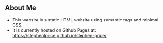 ## About Me 

* This website is a static HTML website using semantic tags and minimal CSS. 
* It is currently hosted on Github Pages at: https://stephenlprice.github.io/stephen-price/
